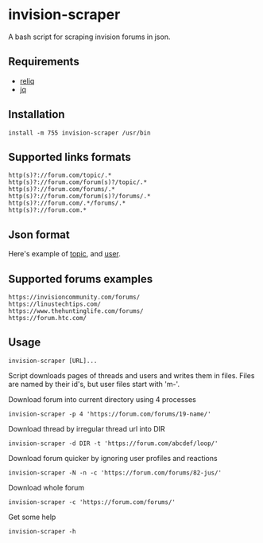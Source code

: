 # invision-scraper

A bash script for scraping invision forums in json.

## Requirements

 - [reliq](https://github.com/TUVIMEN/reliq)
 - [jq](https://github.com/stedolan/jq)

## Installation
    
    install -m 755 invision-scraper /usr/bin

## Supported links formats

    http(s)?://forum.com/topic/.*
    http(s)?://forum.com/forum(s)?/topic/.*
    http(s)?://forum.com/forums/.*
    http(s)?://forum.com/forum(s)?/forums/.*
    http(s)?://forum.com/.*/forums/.*
    http(s)?://forum.com.*


## Json format

Here's example of [topic](topic-example.json), and [user](user-example.json).

## Supported forums examples
    
    https://invisioncommunity.com/forums/
    https://linustechtips.com/
    https://www.thehuntinglife.com/forums/
    https://forum.htc.com/

## Usage

    invision-scraper [URL]...

Script downloads pages of threads and users and writes them in files. Files are named by their id's, but user files start with 'm-'.

Download forum into current directory using 4 processes

    invision-scraper -p 4 'https://forum.com/forums/19-name/'

Download thread by irregular thread url into DIR 

    invision-scraper -d DIR -t 'https://forum.com/abcdef/loop/'

Download forum quicker by ignoring user profiles and reactions

    invision-scraper -N -n -c 'https://forum.com/forums/82-jus/'

Download whole forum

    invision-scraper -c 'https://forum.com/forums/'

Get some help

    invision-scraper -h
